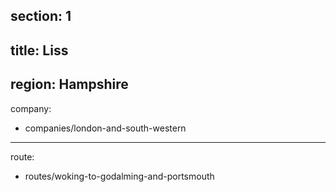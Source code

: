 section: 1
----
title: Liss
----
region: Hampshire
----
company:
- companies/london-and-south-western
----
route:
- routes/woking-to-godalming-and-portsmouth
